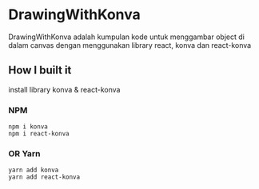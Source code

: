 # DrawingWithKonva
DrawingWithKonva adalah kumpulan kode untuk menggambar object di dalam canvas dengan menggunakan library react, konva dan react-konva  

## How I built it
install library konva & react-konva

### NPM
```
npm i konva
npm i react-konva
```

### OR Yarn
```
yarn add konva 
yarn add react-konva
```
